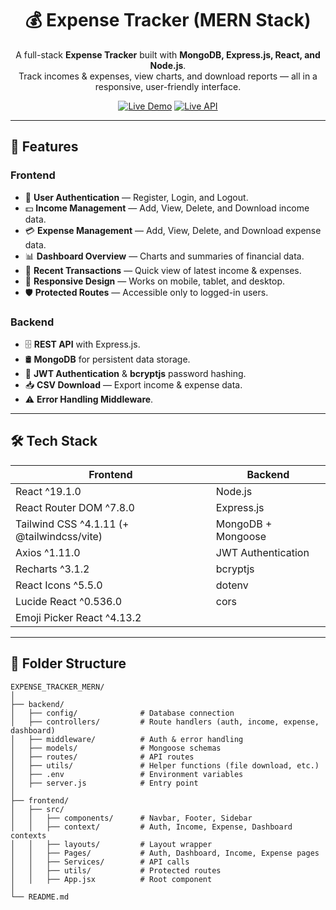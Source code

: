 <h1 align="center">💰 Expense Tracker (MERN Stack)</h1>

<p align="center">
A full-stack <b>Expense Tracker</b> built with <b>MongoDB, Express.js, React, and Node.js</b>.<br>
Track incomes & expenses, view charts, and download reports — all in a responsive, user-friendly interface.
</p>

<p align="center">
  <a href="https://expense-tracker-mern-ttwh.vercel.app"><img src="https://img.shields.io/badge/Frontend-Live%20Demo-blue?style=for-the-badge&logo=react" alt="Live Demo"></a>
  <a href="https://expense-tracker-mern-ttwh.onrender.com"><img src="https://img.shields.io/badge/Backend-Live%20API-green?style=for-the-badge&logo=node.js" alt="Live API"></a>
</p>

---

## 🚀 Features

### **Frontend**
- 🔐 **User Authentication** — Register, Login, and Logout.
- 💵 **Income Management** — Add, View, Delete, and Download income data.
- 💳 **Expense Management** — Add, View, Delete, and Download expense data.
- 📊 **Dashboard Overview** — Charts and summaries of financial data.
- 📜 **Recent Transactions** — Quick view of latest income & expenses.
- 📱 **Responsive Design** — Works on mobile, tablet, and desktop.
- 🛡 **Protected Routes** — Accessible only to logged-in users.

### **Backend**
- 🗄 **REST API** with Express.js.
- 🛢 **MongoDB** for persistent data storage.
- 🔑 **JWT Authentication** & **bcryptjs** password hashing.
- 📥 **CSV Download** — Export income & expense data.
- ⚠ **Error Handling Middleware**.

---

## 🛠 Tech Stack

| **Frontend** | **Backend** |
|--------------|-------------|
| React ^19.1.0 | Node.js |
| React Router DOM ^7.8.0 | Express.js |
| Tailwind CSS ^4.1.11 (+ @tailwindcss/vite) | MongoDB + Mongoose |
| Axios ^1.11.0 | JWT Authentication |
| Recharts ^3.1.2 | bcryptjs |
| React Icons ^5.5.0 | dotenv |
| Lucide React ^0.536.0 | cors |
| Emoji Picker React ^4.13.2 |  |

---

## 📂 Folder Structure

```plaintext
EXPENSE_TRACKER_MERN/
│
├── backend/
│   ├── config/              # Database connection
│   ├── controllers/         # Route handlers (auth, income, expense, dashboard)
│   ├── middleware/          # Auth & error handling
│   ├── models/              # Mongoose schemas
│   ├── routes/              # API routes
│   ├── utils/               # Helper functions (file download, etc.)
│   ├── .env                 # Environment variables
│   ├── server.js            # Entry point
│
├── frontend/
│   ├── src/
│   │   ├── components/      # Navbar, Footer, Sidebar
│   │   ├── context/         # Auth, Income, Expense, Dashboard contexts
│   │   ├── layouts/         # Layout wrapper
│   │   ├── Pages/           # Auth, Dashboard, Income, Expense pages
│   │   ├── Services/        # API calls
│   │   ├── utils/           # Protected routes
│   │   ├── App.jsx          # Root component
│
└── README.md
